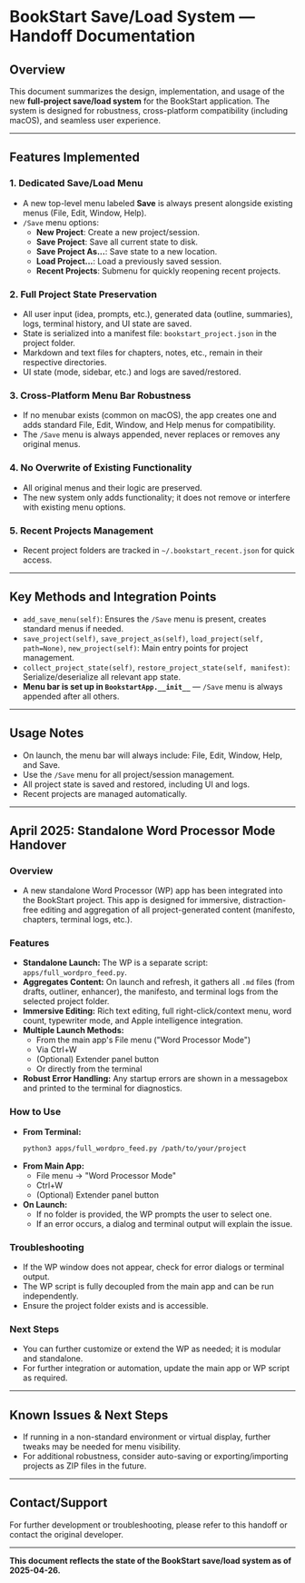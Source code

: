 # BookStart Save/Load System — Handoff Documentation

## Overview
This document summarizes the design, implementation, and usage of the new **full-project save/load system** for the BookStart application. The system is designed for robustness, cross-platform compatibility (including macOS), and seamless user experience.

---

## Features Implemented

### 1. **Dedicated Save/Load Menu**
- A new top-level menu labeled **Save** is always present alongside existing menus (File, Edit, Window, Help).
- `/Save` menu options:
  - **New Project**: Create a new project/session.
  - **Save Project**: Save all current state to disk.
  - **Save Project As...**: Save state to a new location.
  - **Load Project...**: Load a previously saved session.
  - **Recent Projects**: Submenu for quickly reopening recent projects.

### 2. **Full Project State Preservation**
- All user input (idea, prompts, etc.), generated data (outline, summaries), logs, terminal history, and UI state are saved.
- State is serialized into a manifest file: `bookstart_project.json` in the project folder.
- Markdown and text files for chapters, notes, etc., remain in their respective directories.
- UI state (mode, sidebar, etc.) and logs are saved/restored.

### 3. **Cross-Platform Menu Bar Robustness**
- If no menubar exists (common on macOS), the app creates one and adds standard File, Edit, Window, and Help menus for compatibility.
- The `/Save` menu is always appended, never replaces or removes any original menus.

### 4. **No Overwrite of Existing Functionality**
- All original menus and their logic are preserved.
- The new system only adds functionality; it does not remove or interfere with existing menu options.

### 5. **Recent Projects Management**
- Recent project folders are tracked in `~/.bookstart_recent.json` for quick access.

---

## Key Methods and Integration Points

- `add_save_menu(self)`: Ensures the `/Save` menu is present, creates standard menus if needed.
- `save_project(self)`, `save_project_as(self)`, `load_project(self, path=None)`, `new_project(self)`: Main entry points for project management.
- `collect_project_state(self)`, `restore_project_state(self, manifest)`: Serialize/deserialize all relevant app state.
- **Menu bar is set up in `BookstartApp.__init__`** — `/Save` menu is always appended after all others.

---

## Usage Notes
- On launch, the menu bar will always include: File, Edit, Window, Help, and Save.
- Use the `/Save` menu for all project/session management.
- All project state is saved and restored, including UI and logs.
- Recent projects are managed automatically.

---

## April 2025: Standalone Word Processor Mode Handover

### Overview
- A new standalone Word Processor (WP) app has been integrated into the BookStart project. This app is designed for immersive, distraction-free editing and aggregation of all project-generated content (manifesto, chapters, terminal logs, etc.).

### Features
- **Standalone Launch:** The WP is a separate script: `apps/full_wordpro_feed.py`.
- **Aggregates Content:** On launch and refresh, it gathers all `.md` files (from drafts, outliner, enhancer), the manifesto, and terminal logs from the selected project folder.
- **Immersive Editing:** Rich text editing, full right-click/context menu, word count, typewriter mode, and Apple intelligence integration.
- **Multiple Launch Methods:**
  - From the main app's File menu ("Word Processor Mode")
  - Via Ctrl+W
  - (Optional) Extender panel button
  - Or directly from the terminal
- **Robust Error Handling:** Any startup errors are shown in a messagebox and printed to the terminal for diagnostics.

### How to Use
- **From Terminal:**
  ```sh
  python3 apps/full_wordpro_feed.py /path/to/your/project
  ```
- **From Main App:**
  - File menu → "Word Processor Mode"
  - Ctrl+W
  - (Optional) Extender panel button
- **On Launch:**
  - If no folder is provided, the WP prompts the user to select one.
  - If an error occurs, a dialog and terminal output will explain the issue.

### Troubleshooting
- If the WP window does not appear, check for error dialogs or terminal output.
- The WP script is fully decoupled from the main app and can be run independently.
- Ensure the project folder exists and is accessible.

### Next Steps
- You can further customize or extend the WP as needed; it is modular and standalone.
- For further integration or automation, update the main app or WP script as required.

---

## Known Issues & Next Steps
- If running in a non-standard environment or virtual display, further tweaks may be needed for menu visibility.
- For additional robustness, consider auto-saving or exporting/importing projects as ZIP files in the future.

---

## Contact/Support
For further development or troubleshooting, please refer to this handoff or contact the original developer.

---

**This document reflects the state of the BookStart save/load system as of 2025-04-26.**
